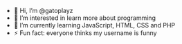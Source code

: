 - 👋 Hi, I’m @gatoplayz
- 👀 I’m interested in learn more about programming
- 🌱 I’m currently learning JavaScript, HTML, CSS and PHP
- ⚡ Fun fact: everyone thinks my username is funny

<!---
gatoplayz/gatoplayz is a ✨ special ✨ repository because its `README.md` (this file) appears on your GitHub profile.
You can click the Preview link to take a look at your changes.
--->
